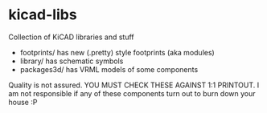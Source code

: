 # kicad-libs
Collection of KiCAD libraries and stuff

 - footprints/ has new (.pretty) style footprints (aka modules)
 - library/ has schematic symbols
 - packages3d/ has VRML models of some components

Quality is not assured. YOU MUST CHECK THESE AGAINST 1:1 PRINTOUT.
I am not responsible if any of these components turn out to burn
down your house :P

